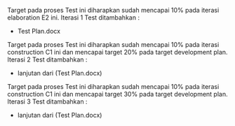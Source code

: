 Target pada proses Test ini diharapkan sudah mencapai 10% pada iterasi elaboration E2 ini. Iterasi 1 Test ditambahkan :
- Test Plan.docx

Target pada proses Test ini diharapkan sudah mencapai 10% pada iterasi construction C1 ini dan mencapai target 20% pada target development plan. Iterasi 2 Test ditambahkan :
- lanjutan dari (Test Plan.docx)

Target pada proses Test ini diharapkan sudah mencapai 10% pada iterasi construction C1 ini dan mencapai target 30% pada target development plan. Iterasi 3 Test ditambahkan :
- lanjutan dari (Test Plan.docx)